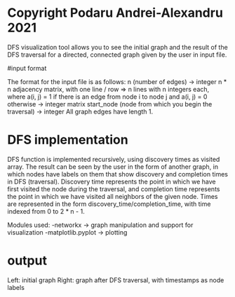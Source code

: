 # Copyright Podaru Andrei-Alexandru 2021

DFS visualization tool allows you to see the initial graph and the result of
the DFS traversal for a directed, connected graph given by the user in input
file.

#input format

The format for the input file is as follows:
n (number of edges) -> integer
n * n adjacency matrix, with one line / row => n lines with n integers each,
		      where a(i, j) = 1 if there is an edge from node i to node j
		      and a(i, j) = 0 otherwise
      -> integer matrix
start_node (node from which you begin the traversal) -> integer
All graph edges have length 1.

# DFS implementation

DFS function is implemented recursively, using discovery times as visited array.
The result can be seen by the user in the form of another graph, in which nodes
have labels on them that show discovery and completion times in DFS (traversal).
Discovery time represents the point in which we have first visited the node
during the traversal, and completion time represents the point in which we have
visited all neighbors of the given node. Times are represented in the form
discovery_time/completion_time, with time indexed from 0 to 2 * n - 1.

Modules used:
-networkx -> graph manipulation and support for visualization
-matplotlib.pyplot -> plotting

# output

Left: initial graph
Right: graph after DFS traversal, with timestamps as node labels
